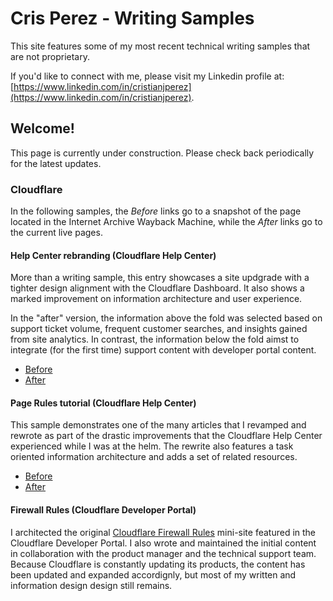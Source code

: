 # Cris Perez - Writing Samples
This site features some of my most recent technical writing samples that are not proprietary. 

If you'd like to connect with me, please visit my Linkedin profile at: [https://www.linkedin.com/in/cristianjperez](https://www.linkedin.com/in/cristianjperez).

## Welcome!
This page is currently under construction. Please check back periodically for the latest updates.

### Cloudflare
In the following samples, the *Before* links go to a snapshot of the page located in the Internet Archive Wayback Machine, while the *After* links go to the current live pages.
#### Help Center rebranding (Cloudflare Help Center)
More than a writing sample, this entry showcases a site updgrade with a tighter design alignment with the Cloudflare Dashboard. It also shows a marked improvement on information architecture and user experience. 

In the "after" version, the information above the fold was selected based on support ticket volume, frequent customer searches, and insights gained from site analytics. In contrast, the information below the fold aimst to integrate (for the first time) support content with developer portal content.

* [Before](https://web.archive.org/web/20170814225943/https://support.cloudflare.com/hc/en-us)
* [After](https://support.cloudflare.com/hc/en-us)

#### Page Rules tutorial (Cloudflare Help Center)
This sample demonstrates one of the many articles that I revamped and rewrote as part of the drastic improvements that the Cloudflare Help Center experienced while I was at the helm. The rewrite also features a task oriented information architecture and adds a set of related resources.

* [Before](https://web.archive.org/web/20170814233201/https://support.cloudflare.com/hc/en-us/articles/200168306-Is-there-a-tutorial-for-Page-Rules-)
* [After](https://support.cloudflare.com/hc/en-us/articles/218411427-Understanding-and-Configuring-Cloudflare-Page-Rules-Page-Rules-Tutorial-)

#### Firewall Rules (Cloudflare Developer Portal)
I architected the original [Cloudflare Firewall Rules](https://developers.cloudflare.com/firewall/) mini-site featured in the Cloudflare Developer Portal. I also wrote and maintained the initial content in collaboration with the product manager and the technical support team. Because Cloudflare is constantly updating its products, the content has been updated and expanded accordignly, but most of my written and information design design still remains.
